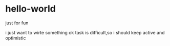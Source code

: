 # hello-world
just for fun

i just want to wirte something ok task is difficult,so i should keep active and optimistic
